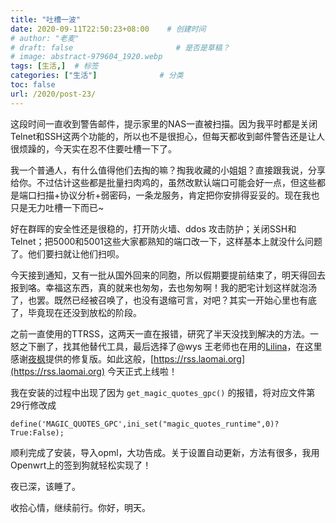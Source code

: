 ```yaml
---
title: "吐槽一波"
date: 2020-09-11T22:50:23+08:00    # 创建时间
# author: "老麦"
# draft: false                       # 是否是草稿？
# image: abstract-979604_1920.webp
tags: [生活,]  # 标签
categories: ["生活"]              # 分类
toc: false
url: /2020/post-23/
---
```


这段时间一直收到警告邮件，提示家里的NAS一直被扫描。因为我平时都是关闭Telnet和SSH这两个功能的，所以也不是很担心，但每天都收到邮件警告还是让人很烦躁的，今天实在忍不住要吐槽一下了。

我一个普通人，有什么值得他们去掏的嘛？掏我收藏的小姐姐？直接跟我说，分享给你。不过估计这些都是批量扫肉鸡的，虽然改默认端口可能会好一点，但这些都是端口扫描+协议分析+弱密码，一条龙服务，肯定把你安排得妥妥的。现在我也只是无力吐槽一下而已~

好在群晖的安全性还是很稳的，打开防火墙、ddos 攻击防护；关闭SSH和Telnet；把5000和5001这些大家都熟知的端口改一下，这样基本上就没什么问题了。他们要扫就让他们扫呗。

今天接到通知，又有一批从国外回来的同胞，所以假期要提前结束了，明天得回去报到咯。幸福这东西，真的就来也匆匆，去也匆匆啊！我的肥宅计划这样就泡汤了，也罢。既然已经被召唤了，也没有退缩可言，对吧？其实一开始心里也有底了，毕竟现在还没到放松的阶段。

之前一直使用的TTRSS，这两天一直在报错，研究了半天没找到解决的方法。一怒之下删了，找其他替代工具，最后选择了@wys 王老师也在用的[Lilina](http://getlilina.org/)，在这里感谢[夜枫](https://yefengs.com/2675.html)提供的修复版。如此这般，[https://rss.laomai.org](https://rss.laomai.org) 今天正式上线啦！

我在安装的过程中出现了因为 `get_magic_quotes_gpc()` 的报错，将对应文件第29行修改成

```
define('MAGIC_QUOTES_GPC',ini_set("magic_quotes_runtime",0)?True:False);
```

顺利完成了安装，导入opml，大功告成。关于设置自动更新，方法有很多，我用Openwrt上的签到狗就轻松实现了！

夜已深，该睡了。

收拾心情，继续前行。你好，明天。